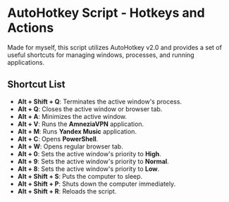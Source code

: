 # AutoHotkey Script - Hotkeys and Actions

Made for myself, this script utilizes AutoHotkey v2.0 and provides a set of useful shortcuts for managing windows, processes, and running applications.

## Shortcut List

- **Alt + Shift + Q**: Terminates the active window's process.
- **Alt + Q**: Closes the active window or browser tab.
- **Alt + A**: Minimizes the active window.
- **Alt + V**: Runs the **AmneziaVPN** application.
- **Alt + M**: Runs **Yandex Music** application.
- **Alt + C**: Opens **PowerShell**.
- **Alt + W**: Opens regular browser tab.
- **Alt + 0**: Sets the active window's priority to **High**.
- **Alt + 9**: Sets the active window's priority to **Normal**.
- **Alt + 8**: Sets the active window's priority to **Low**.
- **Alt + Shift + S**: Puts the computer to sleep.
- **Alt + Shift + P**: Shuts down the computer immediately.
- **Alt + Shift + R**: Reloads the script.
